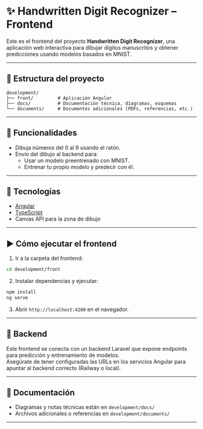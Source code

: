 # ✨ Handwritten Digit Recognizer – Frontend

Este es el frontend del proyecto **Handwritten Digit Recognizer**, una aplicación web interactiva para dibujar dígitos manuscritos y obtener predicciones usando modelos basados en MNIST.

---

## 📁 Estructura del proyecto

```
development/
├── front/         # Aplicación Angular
├── docs/          # Documentación técnica, diagramas, esquemas
└── documents/     # Documentos adicionales (PDFs, referencias, etc.)
```

---

## 🧠 Funcionalidades

- Dibuja números del 0 al 9 usando el ratón.
- Envío del dibujo al backend para:
  - Usar un modelo preentrenado con MNIST.
  - Entrenar tu propio modelo y predecir con él.

---

## 🚀 Tecnologías

- [Angular](https://angular.io/)
- [TypeScript](https://www.typescriptlang.org/)
- Canvas API para la zona de dibujo

---

## ▶️ Cómo ejecutar el frontend

1. Ir a la carpeta del frontend:

```bash
cd development/front
```

2. Instalar dependencias y ejecutar:

```bash
npm install
ng serve
```

3. Abrir `http://localhost:4200` en el navegador.

---

## 🔗 Backend

Este frontend se conecta con un backend Laravel que expone endpoints para predicción y entrenamiento de modelos.  
Asegúrate de tener configuradas las URLs en los servicios Angular para apuntar al backend correcto (Railway o local).

---

## 📄 Documentación

- Diagramas y notas técnicas están en `development/docs/`
- Archivos adicionales o referencias en `development/documents/`

---
